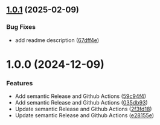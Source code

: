 ## [1.0.1](https://github.com/akatsukione/react-semantic-release-template/compare/v1.0.0...v1.0.1) (2025-02-09)


### Bug Fixes

* add readme description ([67dff4e](https://github.com/akatsukione/react-semantic-release-template/commit/67dff4ebb27ca8202ced2ec4fc26bbdd7ab3ac9c))

# 1.0.0 (2024-12-09)


### Features

* Add semantic Release and Github Actions ([59c94f4](https://github.com/akatsukione/react-semantic-release-template/commit/59c94f473d0aabbd20f1a660524facd125ab292a))
* Add semantic Release and Github Actions ([035db93](https://github.com/akatsukione/react-semantic-release-template/commit/035db93b1f38fe0deee786ec60cef288900dd94a))
* Update semantic Release and Github Actions ([2f3fd18](https://github.com/akatsukione/react-semantic-release-template/commit/2f3fd1870c964fb3ad3a7e590b72cace235ba132))
* Update semantic Release and Github Actions ([e28155e](https://github.com/akatsukione/react-semantic-release-template/commit/e28155e329466480058550601490a3f104c29967))
